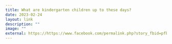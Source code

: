 ```yaml
---
title: What are kindergarten children up to these days?
date: 2023-02-24
layout: link
description: ""
image: ""
external: https://https://www.facebook.com/permalink.php?story_fbid=pfbid031jX6FqbUCmz2ruhbzF4n5Me5K3NnnsP9PwFRnnifVENoVAXJNgwhupw4qj6eDNqLl&id=100063501596910&__cft__[0]=AZU_3gzy4EqsOdOZCZeCWFL5meiHwHrAzXaaa8lB-1E1F3c9iL69-C90mK3_fmGVVv0JhD2NDjptFip5pV5d6Vi0LSE7FRipjSW_ubCJn-Jk3-6RxnTmeu42u5UroXfT_o6xA756glhzQ49C-_LIpvjog58wV-NManE9MKolTVXPXf066fBLuQKd2D0CBn_72rHI85BiKvEvtXQ4y9weg2PA&__tn__=%2CO%2CP-R
---
```

